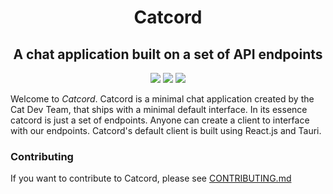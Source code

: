<h1 align='center'>Catcord</h1>

<h2 align="center">A chat application built on a set of API endpoints</h2>

<p align="center">
    <img src="https://img.shields.io/github/workflow/status/cat-dev-group/catcord/Lint%20Test">
    <img src="https://github.com/cat-dev-group/catcord/workflows/CodeQL/badge.svg">
    <img src="https://github.com/cat-dev-group/catcord/workflows/Pytest Testing/badge.svg">
</p>

Welcome to _Catcord_. Catcord is a minimal chat application created by the Cat Dev Team, that ships with a minimal default interface. In its essence catcord is just a set of endpoints. Anyone can create a client to interface with our endpoints. Catcord's default client is built using React.js and Tauri.

### Contributing

If you want to contribute to Catcord, please see [CONTRIBUTING.md](https://github.com/cat-dev-group/catcord/blob/main/CONTRIBUTING.md)
